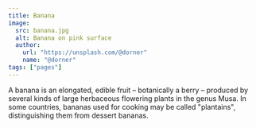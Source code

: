 ```yaml
---
title: Banana
image:
  src: banana.jpg
  alt: Banana on pink surface
  author:
    url: "https://unsplash.com/@dorner"
    name: "@dorner"
tags: ["pages"]
---
```

A banana is an elongated, edible fruit – botanically a berry – produced by several kinds of large herbaceous flowering plants in the genus Musa. In some countries, bananas used for cooking may be called "plantains", distinguishing them from dessert bananas.
